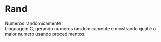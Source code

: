 # Rand
Números randomicamente </br>
Linguagem C, gerando numeros randomicamente e mostrando qual é o maior numero usando procedimentos.
